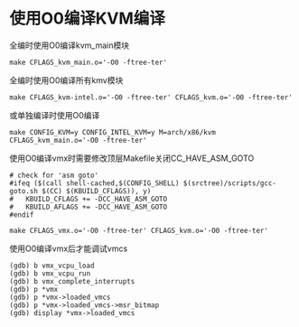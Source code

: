 # 使用O0编译KVM编译

全编时使用O0编译kvm_main模块

	make CFLAGS_kvm_main.o='-O0 -ftree-ter'

全编时使用O0编译所有kmv模块

	make CFLAGS_kvm-intel.o='-O0 -ftree-ter' CFLAGS_kvm.o='-O0 -ftree-ter'

或单独编译时使用O0编译

	make CONFIG_KVM=y CONFIG_INTEL_KVM=y M=arch/x86/kvm CFLAGS_kvm_main.o='-O0 -ftree-ter'

使用O0编译vmx时需要修改顶层Makefile关闭CC_HAVE_ASM_GOTO

	# check for 'asm goto'
	#ifeq ($(call shell-cached,$(CONFIG_SHELL) $(srctree)/scripts/gcc-goto.sh $(CC) $(KBUILD_CFLAGS)), y)
	#   KBUILD_CFLAGS += -DCC_HAVE_ASM_GOTO
	#   KBUILD_AFLAGS += -DCC_HAVE_ASM_GOTO
	#endif

	make CFLAGS_vmx.o='-O0 -ftree-ter' CFLAGS_kvm.o='-O0 -ftree-ter'

使用O0编译vmx后才能调试vmcs

	(gdb) b vmx_vcpu_load
	(gdb) b vmx_vcpu_run
	(gdb) b vmx_complete_interrupts
	(gdb) p *vmx
	(gdb) p *vmx->loaded_vmcs
	(gdb) p *vmx->loaded_vmcs->msr_bitmap
	(gdb) display *vmx->loaded_vmcs
